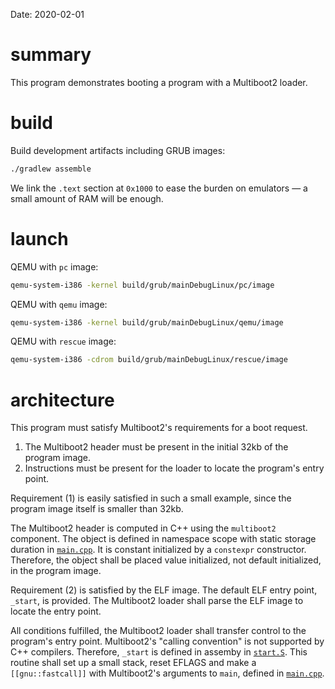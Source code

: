 Date: 2020-02-01

# summary

This program demonstrates booting a program with a Multiboot2 loader.

# build

Build development artifacts including GRUB images:

```sh
./gradlew assemble
```

We link the `.text` section at `0x1000` to ease the burden on emulators — a small amount of RAM will be enough.

# launch

QEMU with `pc` image:

```sh
qemu-system-i386 -kernel build/grub/mainDebugLinux/pc/image
```

QEMU with `qemu` image:

```sh
qemu-system-i386 -kernel build/grub/mainDebugLinux/qemu/image
```

QEMU with `rescue` image:

```sh
qemu-system-i386 -cdrom build/grub/mainDebugLinux/rescue/image
```

# architecture

This program must satisfy Multiboot2's requirements for a boot request.

1. The Multiboot2 header must be present in the initial 32kb of the program image.
2. Instructions must be present for the loader to locate the program's entry point.

Requirement (1) is easily satisfied in such a small example, since the program image itself is smaller than 32kb.

The Multiboot2 header is computed in C++ using the `multiboot2` component. The object is defined in namespace scope with static storage duration in [`main.cpp`](main.cpp). It is constant initialized by a `constexpr` constructor. Therefore, the object shall be placed value initialized, not default initialized, in the program image.

Requirement (2) is satisfied by the ELF image. The default ELF entry point, `_start`, is provided. The Multiboot2 loader shall parse the ELF image to locate the entry point.

All conditions fulfilled, the Multiboot2 loader shall transfer control to the program's entry point. Multiboot2's "calling convention" is not supported by C++ compilers. Therefore, `_start` is defined in assemby in [`start.S`](start.S). This routine shall set up a small stack, reset EFLAGS and make a `[[gnu::fastcall]]` with Multiboot2's arguments to `main`, defined in [`main.cpp`](main.cpp).
